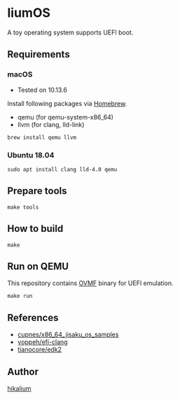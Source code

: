 # liumOS
A toy operating system supports UEFI boot.

## Requirements

### macOS

- Tested on 10.13.6

Install following packages via [Homebrew](https://brew.sh/).
- qemu (for qemu-system-x86_64)
- llvm (for clang, lld-link)

```
brew install qemu llvm
```

### Ubuntu 18.04

```
sudo apt install clang lld-4.0 qemu

```

## Prepare tools
```
make tools
```

## How to build

```
make
```

## Run on QEMU

This repository contains [OVMF](https://github.com/tianocore/tianocore.github.io/wiki/OVMF) binary for UEFI emulation.

```
make run
```

## References
- [cupnes/x86_64_jisaku_os_samples](https://github.com/cupnes/x86_64_jisaku_os_samples)
- [yoppeh/efi-clang](https://github.com/yoppeh/efi-clang)
- [tianocore/edk2](https://github.com/tianocore/edk2)

## Author
[hikalium](https://github.com/hikalium)
